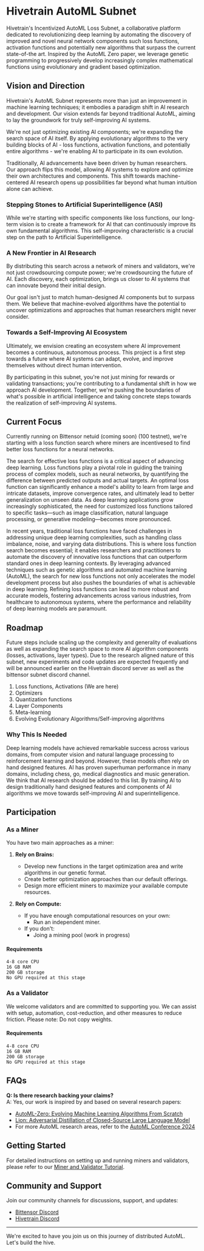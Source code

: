# Hivetrain AutoML Subnet

Hivetrain's Incentivized AutoML Loss Subnet, a collaborative platform dedicated to revolutionizing deep learning by automating the discovery of improved and novel neural network components such loss functions, activation functions and potentially new algorithms that surpass the current state-of-the art. Inspired by the AutoML Zero paper, we leverage genetic programming to progressively develop increasingly complex mathematical functions using evolutionary and gradient based optimization.

## Vision and Direction

Hivetrain's AutoML Subnet represents more than just an improvement in machine learning techniques; it embodies a paradigm shift in AI research and development. Our vision extends far beyond traditional AutoML, aiming to lay the groundwork for truly self-improving AI systems.

We're not just optimizing existing AI components; we're expanding the search space of AI itself. By applying evolutionary algorithms to the very building blocks of AI - loss functions, activation functions, and potentially entire algorithms - we're enabling AI to participate in its own evolution.

Traditionally, AI advancements have been driven by human researchers. Our approach flips this model, allowing AI systems to explore and optimize their own architectures and components. This shift towards machine-centered AI research opens up possibilities far beyond what human intuition alone can achieve.

### Stepping Stones to Artificial Superintelligence (ASI)

While we're starting with specific components like loss functions, our long-term vision is to create a framework for AI that can continuously improve its own fundamental algorithms. This self-improving characteristic is a crucial step on the path to Artificial Superintelligence.

### A New Frontier in AI Research

By distributing this search across a network of miners and validators, we're not just crowdsourcing compute power; we're crowdsourcing the future of AI. Each discovery, each optimization, brings us closer to AI systems that can innovate beyond their initial design.

Our goal isn't just to match human-designed AI components but to surpass them. We believe that machine-evolved algorithms have the potential to uncover optimizations and approaches that human researchers might never consider.

### Towards a Self-Improving AI Ecosystem

Ultimately, we envision creating an ecosystem where AI improvement becomes a continuous, autonomous process. This project is a first step towards a future where AI systems can adapt, evolve, and improve themselves without direct human intervention.

By participating in this subnet, you're not just mining for rewards or validating transactions; you're contributing to a fundamental shift in how we approach AI development. Together, we're pushing the boundaries of what's possible in artificial intelligence and taking concrete steps towards the realization of self-improving AI systems.

## Current Focus

Currently running on Bittensor netuid (coming soon) (100 testnet), we're starting with a loss function search where miners are incentivesed to find better loss functions for a neural networks.

The search for effective loss functions is a critical aspect of advancing deep learning. Loss functions play a pivotal role in guiding the training process of complex models, such as neural networks, by quantifying the difference between predicted outputs and actual targets. An optimal loss function can significantly enhance a model's ability to learn from large and intricate datasets, improve convergence rates, and ultimately lead to better generalization on unseen data. As deep learning applications grow increasingly sophisticated, the need for customized loss functions tailored to specific tasks—such as image classification, natural language processing, or generative modeling—becomes more pronounced.

In recent years, traditional loss functions have faced challenges in addressing unique deep learning complexities, such as handling class imbalance, noise, and varying data distributions. This is where loss function search becomes essential; it enables researchers and practitioners to automate the discovery of innovative loss functions that can outperform standard ones in deep learning contexts. By leveraging advanced techniques such as genetic algorithms and automated machine learning (AutoML), the search for new loss functions not only accelerates the model development process but also pushes the boundaries of what is achievable in deep learning. Refining loss functions can lead to more robust and accurate models, fostering advancements across various industries, from healthcare to autonomous systems, where the performance and reliability of deep learning models are paramount.

## Roadmap

Future steps include scaling up the complexity and generality of evaluations as well as expanding the search space to more AI algorithm components (losses, activations, layer types). Due to the research aligned nature of this subnet, new experiments and code updates are expected frequently and will be announced earlier on the Hivetrain discord server as well as the bittensor subnet discord channel.

1. Loss functions, Activations (We are here)
2. Optimizers
3. Quantization functions
4. Layer Components
5. Meta-learning
6. Evolving Evolutionary Algorithms/Self-improving algorithms

### Why This Is Needed
Deep learning models have achieved remarkable success across various domains, from computer vision and natural language processing to reinforcement learning and beyond. However, these models often rely on hand designed features. AI has proven superhuman performance in many domains, including chess, go, medical diagnostics and music generation. We think that AI research should be added to this list. By training AI to design traditionally hand designed features and components of AI algorithms we move towards self-improving AI and superintelligence. 

## Participation

### As a Miner

You have two main approaches as a miner:

1. **Rely on Brains:**
   - Develop new functions in the target optimization area and write algorithms in our genetic format.
   - Create better optimization approaches than our default offerings.
   - Design more efficient miners to maximize your available compute resources.

2. **Rely on Compute:**
   - If you have enough computational resources on your own:
     - Run an independent miner.
   - If you don't:
     - Joing a mining pool (work in progress)
       
#### Requirements
    4-8 core CPU
    16 GB RAM
    200 GB storage
    No GPU required at this stage

### As a Validator

We welcome validators and are committed to supporting you. We can assist with setup, automation, cost-reduction, and other measures to reduce friction. Please note: Do not copy weights.

#### Requirements
    4-8 core CPU
    16 GB RAM
    200 GB storage
    No GPU required at this stage

## FAQs
**Q: Is there research backing your claims?**  
A: Yes, our work is inspired by and based on several research papers:
- [AutoML-Zero: Evolving Machine Learning Algorithms From Scratch](https://arxiv.org/abs/2003.03384)
- [Lion: Adversarial Distillation of Closed-Source Large Language Model](https://arxiv.org/abs/2302.06675)
- For more AutoML research areas, refer to the [AutoML Conference 2024](https://2024.automl.cc/)


## Getting Started

For detailed instructions on setting up and running miners and validators, please refer to our [Miner and Validator Tutorial](docs/tutorial.md).

## Community and Support

Join our community channels for discussions, support, and updates:
- [Bittensor Discord](https://discord.com/channels/799672011265015819/1174839377659183174)
- [Hiveτrain Discord](https://discord.gg/JpRSqTBBZU)

---

We're excited to have you join us on this journey of distributed AutoML. Let's build the hive.

